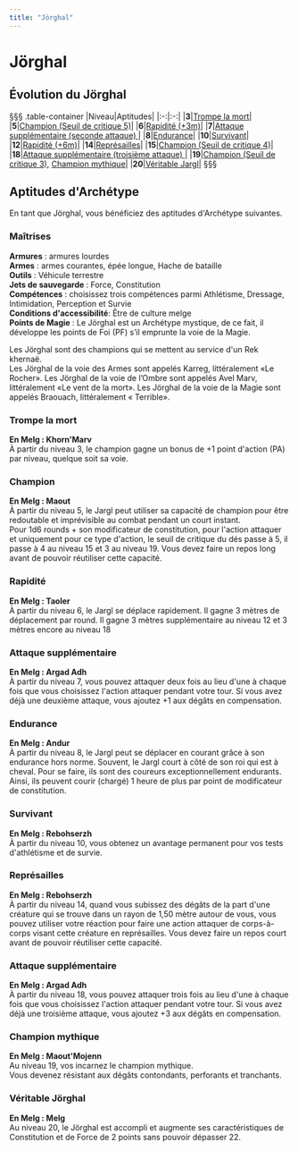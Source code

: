 ```yaml
---
title: "Jörghal"
---
```

# Jörghal

## Évolution du Jörghal
§§§ .table-container
|Niveau|Aptitudes|
|:-:|:-:|
|**3**|[Trompe la mort](#trompe-la-mort)|
|**5**|[Champion (Seuil de critique 5)](#champion)|
|**6**|[Rapidité (+3m)](#rapidite)|
|**7**|[Attaque supplémentaire (seconde attaque) ](#attaque-supplementaire)|
|**8**|[Endurance](#endurance)|
|**10**|[Survivant](#survivant)|
|**12**|[Rapidité (+6m)](#rapidite)|
|**14**|[Représailles](#represailles)|
|**15**|[Champion (Seuil de critique 4)](#champion)|
|**18**|[Attaque supplémentaire (troisième attaque) ](#attaque-supplementaire)|
|**19**|[Champion (Seuil de critique 3)](#champion), [Champion mythique](#champion-mythique)|
|**20**|[Véritable Jargl](#veritable-jargl)|
§§§

## Aptitudes d'Archétype  
En tant que Jörghal, vous bénéficiez des aptitudes d'Archétype suivantes.  

### Maîtrises  
**Armures** :  armures lourdes    
**Armes** : armes courantes, épée longue, Hache de bataille    
**Outils** :  Véhicule terrestre  
**Jets de sauvegarde** : Force, Constitution  
**Compétences** : choisissez trois compétences parmi Athlétisme, Dressage, Intimidation, Perception et Survie   
**Conditions d'accessibilité**: Être de culture melge  
**Points de Magie** : Le Jörghal est un Archétype mystique, de ce fait, il développe les points de Foi (PF) s’il emprunte la voie de la Magie.  

Les Jörghal sont des champions qui se mettent au service d'un Rek khernaë.  
Les Jörghal de la voie des Armes sont appelés Karreg, littéralement «Le Rocher». Les Jörghal de la voie de l’Ombre sont appelés Avel Marv, littéralement «Le vent de la mort». Les Jörghal de la voie de la Magie sont appelés Braouach, littéralement « Terrible».

### Trompe la mort    
**En Melg : Khorn'Marv**  
À partir du niveau 3, le champion gagne un bonus de +1 point d'action (PA) par niveau, quelque soit sa voie.  

### Champion  
**En Melg : Maout**  
À partir du niveau 5, le Jargl peut utiliser sa capacité de champion pour être redoutable et imprévisible au combat pendant un court instant.  
Pour 1d6 rounds + son modificateur de constitution, pour l'action attaquer et uniquement pour ce type d'action, le seuil de critique du dés passe à 5, il passe à 4 au niveau 15 et 3 au niveau 19. Vous devez faire un repos long avant de pouvoir réutiliser cette capacité.  

### Rapidité  
**En Melg : Taoler**  
À partir du niveau 6, le Jargl se déplace rapidement. Il gagne 3 mètres de déplacement par round. Il gagne 3 mètres supplémentaire au niveau 12 et 3 mètres encore au niveau 18

### Attaque supplémentaire  
**En Melg : Argad Adh**  
À partir du niveau 7, vous pouvez attaquer deux fois au lieu d'une à chaque fois que vous choisissez l'action attaquer pendant votre tour. Si vous avez déjà une deuxième attaque, vous ajoutez +1 aux dégâts en compensation.

### Endurance  
**En Melg : Andur**  
À partir du niveau 8, le Jargl peut se déplacer en courant grâce à son endurance hors norme. Souvent, le Jargl court à côté de son roi qui est à cheval. Pour se faire, ils sont des coureurs exceptionnellement endurants. Ainsi, ils peuvent courir (chargé) 1 heure de plus par point de modificateur de constitution.   

### Survivant
**En Melg : Rebohserzh**  
À partir du niveau 10, vous obtenez un avantage permanent pour vos tests d'athlétisme et de survie.  

### Représailles  
**En Melg : Rebohserzh**  
À partir du niveau 14, quand vous subissez des dégâts de la part d'une créature qui se trouve dans un rayon de 1,50 mètre autour de vous, vous pouvez utiliser votre réaction pour faire une action attaquer de corps-à-corps visant cette créature en représailles. Vous devez faire un repos court avant de pouvoir réutiliser cette capacité.

### Attaque supplémentaire  
**En Melg : Argad Adh**  
À partir du niveau 18, vous pouvez attaquer trois fois au lieu d'une à chaque fois que vous choisissez l'action attaquer pendant votre tour. Si vous avez déjà une troisième attaque, vous ajoutez +3 aux dégâts en compensation.  

### Champion mythique
**En Melg : Maout'Mojenn**  
Au niveau 19, vos incarnez le champion mythique.  
Vous devenez résistant aux dégâts contondants, perforants et tranchants.  

### Véritable Jörghal
**En Melg : Melg**  
Au niveau 20, le Jörghal est accompli et augmente ses caractéristiques de Constitution et de Force de 2 points sans pouvoir dépasser 22.
